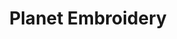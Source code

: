 ---
title: "Planet Embroidery"
address: "Unit 10A College Commercial Pk Magazine rd Cork Co. Cork"
tel: "(021)4346788"
county: "Cork"
category: "Golf Equipment"
type: "Content"
lat: "51.88861804"
lng: "-8.502971172"
---